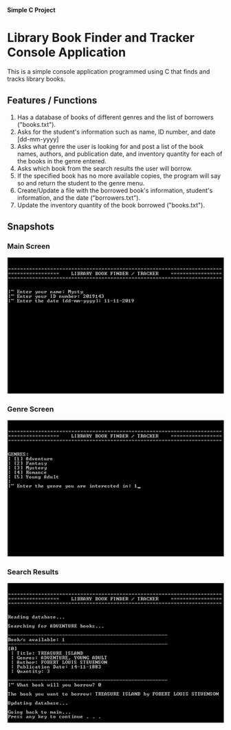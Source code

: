 **Simple C Project**
# Library Book Finder and Tracker Console Application
This is a simple console application programmed using C that finds and tracks library books.


## Features / Functions
1. Has a database of books of different genres and the list of borrowers ("books.txt").
2. Asks for the student's information such as name, ID number, and date [dd-mm-yyyy]
3. Asks what genre the user is looking for and post a list of the book names, authors, and publication date, and inventory quantity for each of the books in the genre entered.
4. Asks which book from the search results the user will borrow.
5. If the specified book has no more available copies, the program will say so and return the student to the genre menu.
6. Create/Update a file with the borrowed book's information, student's information, and the date ("borrowers.txt").
7. Update the inventory quantity of the book borrowed ("books.txt").


## Snapshots
### Main Screen
![Main Screen](Snapshots/1-main.png)

### Genre Screen
![Genre Screen](Snapshots/2-genre.png)

### Search Results
![Search Results Screen](Snapshots/3-search.png)

